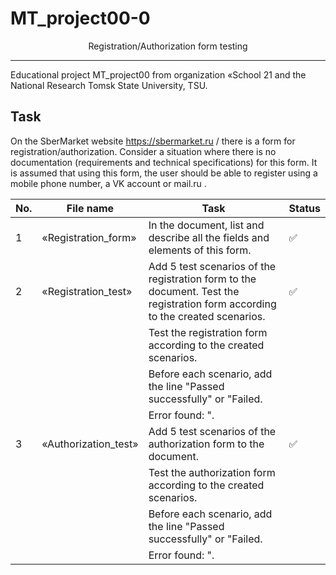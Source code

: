 # MT_project00-0
<div align="center">Registration/Authorization form testing</div>

---

Educational project MT_project00 from organization «School 21 and the National Research Tomsk State University, TSU.

## Task

On the SberMarket website https://sbermarket.ru / there is a form for registration/authorization.
Consider a situation where there is no documentation (requirements and technical specifications) for this form.
It is assumed that using this form, the user should be able to register using a mobile phone number, a VK account or mail.ru .

| No. | File name             | Task                                                                        | Status |
| --- | ----------------------| --------------------------------------------------------------------------- | ------ |
| 1   | «Registration_form»   | In the document, list and describe all the fields and elements of this form.| ✅     |
| 2   | «Registration_test»   | Add 5 test scenarios of the registration form to the document.  Test the registration form according to the created scenarios.            | ✅     |
|     |                       | Test the registration form according to the created scenarios.              |        |
|     |                       | Before each scenario, add the line "Passed successfully" or "Failed.        |        |
|     |                       | Error found: <error description>".                                          |        |
| 3   | «Authorization_test»  | Add 5 test scenarios of the authorization form to the document.             | ✅     |
|     |                       | Test the authorization form according to the created scenarios.             |        |
|     |                       | Before each scenario, add the line "Passed successfully" or "Failed.        |        |
|     |                       | Error found: <error description>".                                          |        |
